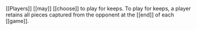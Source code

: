 [[Players]] [[may]] [[choose]] to play for keeps. To play for keeps, a player retains all pieces captured from the opponent at the [[end]] of each [[game]].